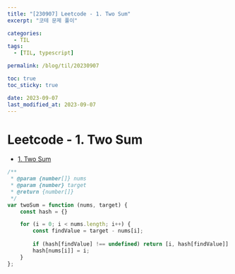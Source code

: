 ```yaml
---
title: "[230907] Leetcode - 1. Two Sum"
excerpt: "코테 문제 풀이"

categories:
  - TIL
tags:
  - [TIL, typescript]

permalink: /blog/til/20230907

toc: true
toc_sticky: true

date: 2023-09-07
last_modified_at: 2023-09-07
---
```


# Leetcode - 1. Two Sum

- [1. Two Sum](https://leetcode.com/problems/two-sum/?envType=study-plan-v2&envId=top-interview-150)

```js
/**
 * @param {number[]} nums
 * @param {number} target
 * @return {number[]}
 */
var twoSum = function (nums, target) {
    const hash = {}

    for (i = 0; i < nums.length; i++) {
        const findValue = target - nums[i];
        
        if (hash[findValue] !== undefined) return [i, hash[findValue]]
        hash[nums[i]] = i;
    }
};
```
